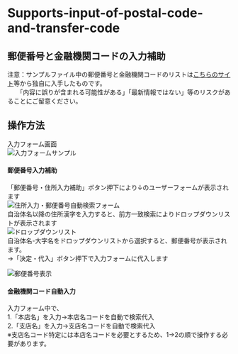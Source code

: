 # Supports-input-of-postal-code-and-transfer-code
## 郵便番号と金融機関コードの入力補助
注意：サンプルファイル中の郵便番号と金融機関コードのリストは[こちらのサイト](https://www.post.japanpost.jp/zipcode/download.html)等から独自に入手したものです。  
　　「内容に誤りが含まれる可能性がある」「最新情報ではない」等のリスクがあることにご留意ください。
## 操作方法
入力フォーム画面  
![入力フォームサンプル](https://github.com/takayuki818/Supports-input-of-postal-code-and-transfer-code/assets/147408435/e5229447-7b03-4b92-acda-f96d91bee1b2)

#### 郵便番号入力補助
「郵便番号・住所入力補助」ボタン押下により↓のユーザーフォームが表示されます  
![住所入力・郵便番号自動検索フォーム](https://github.com/takayuki818/Supports-input-of-postal-code-and-transfer-code/assets/147408435/89a1fa71-4cf9-4beb-8ad2-8df617f3214e)  
自治体名以降の住所漢字を入力すると、前方一致検索によりドロップダウンリストが表示されます  
![ドロップダウンリスト](https://github.com/takayuki818/Supports-input-of-postal-code-and-transfer-code/assets/147408435/46ceb455-c568-4c39-b02a-93910396a0fb)  
自治体名-大字名をドロップダウンリストから選択すると、郵便番号が表示されます。  
→「決定・代入」ボタン押下で入力フォームに代入します  

![郵便番号表示](https://github.com/takayuki818/Supports-input-of-postal-code-and-transfer-code/assets/147408435/f004225c-c0a8-4ede-bb1d-9616dddf0ed2)  
#### 金融機関コード自動入力
入力フォーム中で、  
1.「本店名」を入力→本店名コードを自動で検索代入  
2.「支店名」を入力→支店名コードを自動で検索代入  
※支店名コード特定には本店名コードを必要とするため、1→2の順で操作する必要があります。
